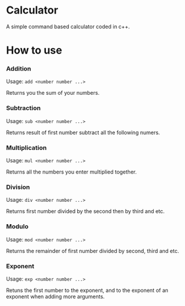 # Calculator
A simple command based calculator coded in c++.

# How to use
### Addition
Usage: `add <number number ...>`

Returns you the sum of your numbers.

### Subtraction
Usage: `sub <number number ...>`

Returns result of first number subtract all the following numers.

### Multiplication
Usage: `mul <number number ...>`

Returns all the numbers you enter multiplied together.

### Division
Usage: `div <number number ...>`

Returns first number divided by the second then by third and etc.

### Modulo
Usage: `mod <number number ...>`

Returns the remainder of first number divided by second, third and etc.

### Exponent
Usage: `exp <number number ...>`

Retuns the first number to the exponent, and to the exponent of an exponent when adding more arguments.
